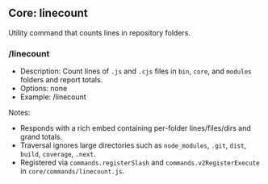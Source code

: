 ## Core: linecount

Utility command that counts lines in repository folders.

### /linecount
- Description: Count lines of `.js` and `.cjs` files in `bin`, `core`, and `modules` folders and report totals.
- Options: none
- Example: /linecount

Notes:
- Responds with a rich embed containing per-folder lines/files/dirs and grand totals.
- Traversal ignores large directories such as `node_modules`, `.git`, `dist`, `build`, `coverage`, `.next`.
- Registered via `commands.registerSlash` and `commands.v2RegisterExecute` in `core/commands/linecount.js`.
